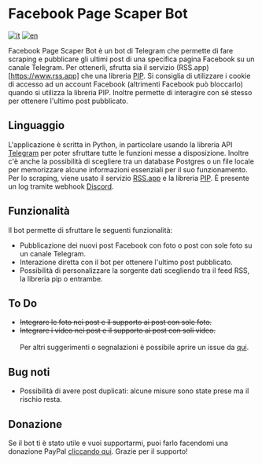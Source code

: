 # Facebook Page Scaper Bot
[![it](https://img.shields.io/badge/lang-it-green.svg)](https://github.com/giacar/telegram-channel-bot/blob/main/README.md)
[![en](https://img.shields.io/badge/lang-en-red.svg)](https://github.com/giacar/telegram-channel-bot/blob/main/README.en.md)

Facebook Page Scaper Bot è un bot di Telegram che permette di fare scraping e pubblicare gli ultimi post di una specifica pagina Facebook su un canale Telegram. Per ottenerli, sfrutta sia il servizio (RSS.app)[https://www.rss.app] che una libreria [PIP](https://pypi.org/project/facebook-scraper/). Si consiglia di utilizzare i cookie di accesso ad un account Facebook (altrimenti Facebook può bloccarlo) quando si utilizza la libreria PIP. Inoltre permette di interagire con sé stesso per ottenere l'ultimo post pubblicato.

## Linguaggio
L'applicazione è scritta in Python, in particolare usando la libreria API [Telegram](https://python-telegram-bot.readthedocs.io/) per poter sfruttare tutte le funzioni messe a disposizione. Inoltre c'è anche la possibilità di scegliere tra un database Postgres o un file locale per memorizzare alcune informazioni essenziali per il suo funzionamento. Per lo scraping, viene usato il servizio [RSS.app](https://www.rss.app) e la libreria [PIP](https://pypi.org/project/facebook-scraper). È presente un log tramite webhook [Discord](https://pypi.org/project/discord-webhook).

## Funzionalità
Il bot permette di sfruttare le seguenti funzionalità:
* Pubblicazione dei nuovi post Facebook con foto o post con sole foto su un canale Telegram.
* Interazione diretta con il bot per ottenere l'ultimo post pubblicato.
* Possibilità di personalizzare la sorgente dati scegliendo tra il feed RSS, la libreria pip o entrambe.

## To Do
* ~~Integrare le foto nei post e il supporto ai post con sole foto.~~
* ~~Integrare i video nei post e il supporto ai post con soli video.~~\
\
Per altri suggerimenti o segnalazioni è possibile aprire un issue da [qui](https://github.com/giacar/telegram-channel-bot/issues).

## Bug noti
* Possibilità di avere post duplicati: alcune misure sono state prese ma il rischio resta.

## Donazione
Se il bot ti è stato utile e vuoi supportarmi, puoi farlo facendomi una donazione PayPal [cliccando qui](https://www.paypal.me/gianmarcocariggi). Grazie per il supporto!
